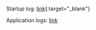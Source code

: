 Startup log: [link](https://kibana.appodeal.com/app/discover#/?_g=(time:(from:'2023-03-22T15:43:17Z',to:now))&_a=(columns:!(data),index:'336631c0-c7ef-11ed-8457-014107b8054f',query:(language:kuery,query:'staging14.appodeal.com%20and%20unicorn.log'),sort:!(!('@timestamp',desc)))){:target="_blank"}


Application logs: <a href="https://kibana.appodeal.com/app/discover#/?_g=(time:(from:'2023-03-22T15:43:17Z',to:now))&_a=(columns:!(data),index:'336631c0-c7ef-11ed-8457-014107b8054f',query:(language:kuery,query:'staging14.appodeal.com%20and%20staging.log'),sort:!(!('@timestamp',desc)))" target="_blank">link</a>
